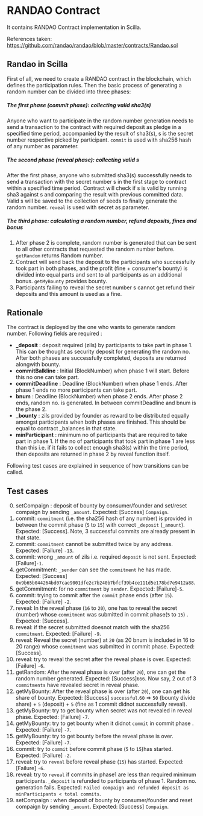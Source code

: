 # RANDAO Contract
It contains RANDAO Contract implementation in Scilla.

References taken:<br>
https://github.com/randao/randao/blob/master/contracts/Randao.sol


## Randao in Scilla
First of all, we need to create a RANDAO contract in the blockchain,
which defines the participation rules.
Then the basic process of generating a random number can be divided into
three phases:

##### The first phase (commit phase): collecting valid sha3(s)
Anyone who want to participate in the random number generation needs to
send a transaction to the contract with required deposit as pledge in a specified
time period, accompanied by the result of sha3(s), s is the secret number respective picked by
participant. `commit` is used with sha256 hash of any number as parameter.

##### The second phase (reveal phase): collecting valid s
After the first phase, anyone who submitted sha3(s) successfully needs
to send a transaction with the secret number s in the first stage to
contract within a specified time period. Contract will check if s is
valid by running sha3 against s and comparing the result with previous
committed data. Valid s will be saved to the collection of seeds to finally
generate the random number. `reveal` is used with secret as parameter.


##### The third phase: calculating a random number, refund deposits, fines and bonus
1. After phase 2 is complete, random number is generated that can be sent to all other contracts that requested the random number before. `getRandom` returns Random number.
2. Contract will send back the deposit to the participants who successfully took part in both phases, and the profit (fine + consumer's bounty) is divided into equal parts and sent to all participants as an additional bonus. `getMyBounty` provides bounty.
3. Participants failing to reveal the secret number s cannot get refund their deposits and this amount is used as a fine.

## Rationale

The contract is deployed by the one who wants to generate random number. Following fields are required :
  * **_deposit** : deposit required (zils) by participants to take part in phase 1. This can be thought as security deposit for generating the random no. After both phases are successfully completed, deposits are returned alongwith bounty.
  * **commitBalkline** : Initial (BlockNumber) when phase 1 will start. Before this no one can take part.
  * **commitDeadline** : Deadline (BlockNumber) when phase 1 ends. After phase 1 ends no more participants can take part.
  * **bnum** : Deadline (BlockNumber) when phase 2 ends. After phase 2 ends, random no. is generated. In between commitDeadline and bnum is the phase 2.
  * **_bounty** : zils provided by founder as reward to be distributed equally amongst participants when both phases are finished. This should be equal to contract _balances in that state. 
  * **minParticipant** : minimum no of participants that are required to take part in phase 1. If the no of participants that took part in phase 1 are less than this i.e. if it fails to collect enough sha3(s) within the time period, then deposits are returned in phase 2 by reveal function itself.
  
Following test cases are explained in sequence of how transitions can be called.

## Test cases

0. setCompaign : deposit of bounty by consumer/founder and set/reset compaign by sending `_amount`. Expected: [Success] `Compaign`.
1. commit: `commitment` (i.e. the sha256 hash of any number) is provided in between the commit phase (`5` to `15`) with correct `_deposit` (`_amount`). Expected: [Success]. Note, 3 successful commits are already present in that state.
2. commit: `commitment` cannot be submitted twice by any address. Expected: [Failure] `-13`.
3. commit: wrong `_amount` of zils i.e. required `deposit` is not sent. Expected: [Failure]`-1`.
4. getCommitment: `_sender` can see the `commitment` he has made. Expected: [Success] `0x9b65b044264bd07cae9001dfe2c7b240b7bfcf39b4ce111d5e178bd7e9412a88`.
5. getCommitment: for no `commitment` by `sender`. Expected: [Failure]`-5`. 
6. commit: trying to commit after the `commit` phase ends (after `15`). Expected: [Failure] `-2`. 
7. reveal: In the reveal phase (`16` to `20`), one has to reveal the secret (number) whose `commitment` was submitted in commit phase(`5` to `15`) . Expected: [Success].
8. reveal: if the secret submitted doesnot match with the sha256 `commitment`. Expected: [Failure] `-9`.
9. reveal: Reveal the secret (number) at `20` (as 20 bnum is included in 16 to 20 range) whose `commitment` was submitted in commit phase. Expected: [Success].
10. reveal: try to reveal the secret after the reveal phase is over. Expected: [Failure] `-6`.
11. getRandom: After the reveal phase is over (after `20`), one can get the random number generated. Expected: [Success]`666`.
Now say, 2 out of 3 `commitments` have revealed secret in reveal phase.
12. getMyBounty: After the reveal phase is over (after `20`), one can get his share of bounty. Expected: [Success] `successful`.`60` => `50` (bounty divide share) + `5` (deposit) + `5` (fine as 1 commit didnot successfully reveal).
13. getMyBounty: try to get bounty when secret was not revealed in reveal phase. Expected: [Failure] `-7`.
14. getMyBounty: try to get bounty when it didnot `commit` in commit phase . Expected: [Failure] `-7`. 
15. getMyBounty: try to get bounty before the reveal phase is over. Expected: [Failure] `-7`.
16. commit: try to `commit` before commit phase (`5` to `15`)has started. Expected: [Failure] `-2`.
17. reveal: try to `reveal` before reveal phase (`15`) has started. Expected: [Failure] `-6`.
18. reveal: try to `reveal` if commits in phase1 are less than required minimum participants. `_deposit` is refunded to participants of phase 1. Random no. generation fails. Expected:  `Failed compaign and refunded deposit as minParticipants < total commits`.
19. setCompaign : when deposit of bounty by consumer/founder and reset compaign by sending `_amount`. Expected: [Success] `Compaign`.
 

